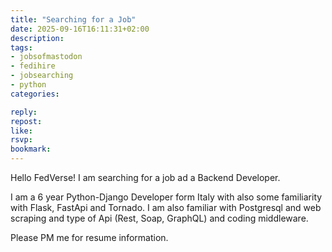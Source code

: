 ```yaml
---
title: "Searching for a Job"
date: 2025-09-16T16:11:31+02:00
description:
tags:
- jobsofmastodon
- fedihire
- jobsearching
- python
categories:

reply:
repost:
like:
rsvp:
bookmark:
---
```


Hello FedVerse!
I am searching for a job ad a Backend Developer.

I am a 6 year Python-Django Developer form Italy with also some familiarity with Flask, FastApi and Tornado.
I am also familiar with Postgresql and web scraping and type of Api (Rest, Soap, GraphQL) and coding middleware.

Please PM me for resume information.

